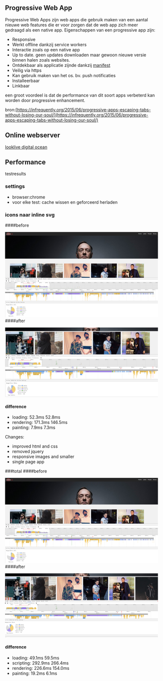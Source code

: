 ## Progressive Web App
Progressive Web Apps zijn web apps die gebruik maken van een aantal nieuwe web features die er voor zorgen dat de web app zich meer gedraagd als een native app. 
Eigenschappen van een progressive app zijn:
- Responsive
- Werkt offline dankzij service workers
- Interactie zoals op een native app
- Up to date. geen updates downloaden maar gewoon nieuwe versie binnen halen zoals websites.
- Ontdekbaar als applicatie zijnde dankzij [manifest](https://developers.google.com/web/updates/2014/11/Support-for-installable-web-apps-with-webapp-manifest-in-chrome-38-for-Android)  
- Veilig via https
- Kan gebruik maken van het os. bv. push notificaties
- Installeerbaar
- Linkbaar

een groot voordeel is dat de performance van dit soort apps verbeterd kan worden door progressive enhancement.

bron:[https://infrequently.org/2015/06/progressive-apps-escaping-tabs-without-losing-our-soul/](https://infrequently.org/2015/06/progressive-apps-escaping-tabs-without-losing-our-soul/)

## Online webserver

[looklive digital ocean](http://146.185.154.244:3000/#feed)



## Performance
testresults
### settings
- browser:chrome
- voor elke test: cache wissen en geforceerd herladen

### icons naar inline svg 
####before

![Alt text](/performance/before.master.png)
####after

![Alt text](/performance/after.svg.png)

#### difference
- loading: 52.3ms       52.8ms
- rendering: 171.3ms    146.5ms
- painting: 7.9ms       7.3ms

Changes:
- improved html and css
- removed jquery
- responsive images and smaller
- single page app

###total
####before

![Alt text](/performance/before.master.png)
####after

![Alt text](/performance/total.after.png)

#### difference
- loading: 49.1ms       59.5ms
- scripting: 292.9ms    266.4ms
- rendering: 226.6ms    154.0ms
- painting: 19.2ms       6.1ms
